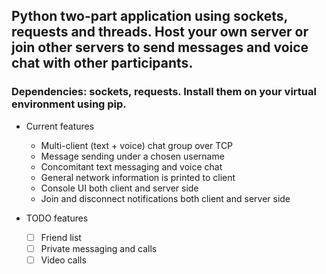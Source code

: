 ## Python two-part application using sockets, requests and threads. Host your own server or join other servers to send messages and voice chat with other participants.

### Dependencies: sockets, requests. Install them on your virtual environment using pip.

- Current features
   - Multi-client (text + voice) chat group over TCP
   - Message sending under a chosen username
   - Concomitant text messaging and voice chat
   - General network information is printed to client
   - Console UI both client and server side
   - Join and disconnect notifications both client and server side

- TODO features
   - [ ] Friend list
   - [ ] Private messaging and calls
   - [ ] Video calls
